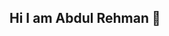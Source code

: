 ## Hi I am Abdul Rehman 👋

<!--
**abdulrehmanofficial0/abdulrehmanofficial0** is a ✨ _special_ ✨ repository because its `README.md` (this file) appears on your GitHub profile.
I am currently study at SUPERIOR UNIVERSITY GOLD CAMPUS , LAHORE.


Here are some ideas to get you started:

- 🔭 I’m currently working on ...
- 🌱 I’m currently learning ...
- 👯 I’m looking to collaborate on ...
- 🤔 I’m looking for help with ...
- 💬 Ask me about ...
- 📫 How to reach me: ...
- 😄 Pronouns: ...
- ⚡ Fun fact: ...
-->
